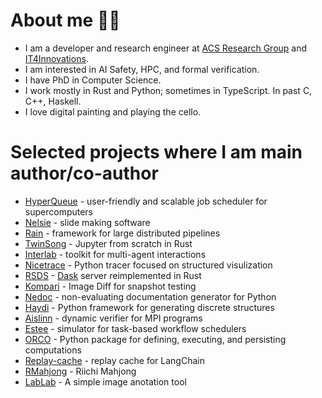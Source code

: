 # About me 🧚‍♀️

* I am a developer and research engineer at [ACS Research Group](https://acsresearch.org/) and [IT4Innovations](https://www.it4i.cz/en).
* I am interested in AI Safety, HPC, and formal verification.
* I have PhD in Computer Science.
* I work mostly in Rust and Python; sometimes in TypeScript. In past C, C++, Haskell.
* I love digital painting and playing the cello.

# Selected projects where I am main author/co-author

* [HyperQueue](https://github.com/it4innovations/hyperqueue) - user-friendly and scalable job scheduler for supercomputers
* [Nelsie](https://github.com/spirali/nelsie) - slide making software
* [Rain](https://github.com/substantic/rain) - framework for large distributed pipelines 
* [TwinSong](https://github.com/spirali/twinsong) - Jupyter from scratch in Rust
* [Interlab](https://github.com/acsresearch/interlab) - toolkit for multi-agent interactions
* [Nicetrace](https://github.com/spirali/nicetrace) - Python tracer focused on structured visulization
* [RSDS](https://github.com/it4innovations/rsds) - [Dask](https://github.com/dask/distributed/) server reimplemented in Rust
* [Kompari](https://github.com/linebender/kompari) - Image Diff for snapshot testing
* [Nedoc](https://github.com/spirali/nedoc) - non-evaluating documentation generator for Python
* [Haydi](https://github.com/spirali/haydi) - Python framework for generating discrete structures
* [Aislinn](https://github.com/spirali/aislinn) - dynamic verifier for MPI programs
* [Estee](https://github.com/it4innovations/estee) - simulator for task-based workflow schedulers
* [ORCO](https://github.com/spirali/orco) - Python package for defining, executing, and persisting computations
* [Replay-cache](https://github.com/spirali/replay-cache) - replay cache for LangChain
* [RMahjong](https://github.com/spirali/rmahjong) - Riichi Mahjong
* [LabLab](https://github.com/spirali/lablab) - A simple image anotation tool

